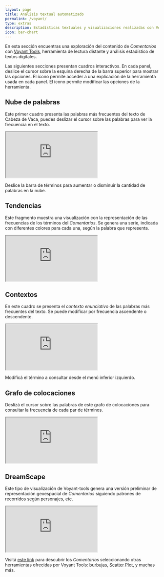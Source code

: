 ```yaml
---
layout: page
title: Análisis textual automatizado
permalink: /voyant/
type: extras
description: Estadísticas textuales y visualizaciones realizadas con Voyant Tools
icon: bar-chart
---
```


En esta sección encuentras una exploración del contenido de _Comentarios_ con [Voyant Tools](https://voyant-tools.org/), herramienta de lectura distante y análisis estadístico de textos digitales.

Las siguientes secciones presentan cuadros interactivos. En cada panel, deslice el cursor sobre la esquina derecha de la barra superior para mostrar las opciones. El ícono <i class="fa-solid fa-question" style="color:#157fcc;"></i> permite acceder a una explicación de la herramienta usada en cada panel. El ícono <i class="fa-solid fa-toggle-on" style="color:#157fcc;"></i> permite modificar las opciones de la herramienta.

## Nube de palabras

Este primer cuadro presenta las palabras más frecuentes del texto de Cabeza de Vaca, puedes deslizar el cursor sobre las palabras para ver la frecuencia en el texto.

<iframe class="py-3" src='https://voyant-tools.org/tool/Cirrus/?stopList=keywords-b90d5a13984f76bf6a83bd1d56e11cfc&corpus=8b0ae0513da342db4576238feb0aff28'></iframe>

Deslice la barra de términos para aumentar o disminuir la cantidad de palabras en la nube.

## Tendencias

Este fragmento muestra una visualización con la representación de las frecuencias de los términos del _Comentarios_. Se genera una serie, indicada con diferentes colores para cada una, según la palabra que representa.

<iframe class="py-3" src='https://voyant-tools.org/tool/Trends/?stopList=keywords-b90d5a13984f76bf6a83bd1d56e11cfc&query=indios&query=tierra&query=gobernador&query=gente&query=r%C3%ADo&mode=document&corpus=8b0ae0513da342db4576238feb0aff28'></iframe>

## Contextos

En este cuadro se presenta el *contexto enunciativo* de las palabras más frecuentes del texto. Se puede modificar por frecuencia ascendente o descendente.

<iframe class="py-3" src='https://voyant-tools.org/tool/Contexts/?stopList=keywords-b90d5a13984f76bf6a83bd1d56e11cfc&query=irala*&corpus=8b0ae0513da342db4576238feb0aff28'></iframe>

Modificá el término a consultar desde el menú inferior izquierdo.

## Grafo de colocaciones

Deslizá el cursor sobre las palabras de este grafo de colocaciones para consultar la frecuencia de cada par de términos.

<iframe class="py-3" src='https://voyant-tools.org/tool/CollocatesGraph/?stopList=keywords-b90d5a13984f76bf6a83bd1d56e11cfc&query=indios&query=tierra&query=gobernador&corpus=8b0ae0513da342db4576238feb0aff28'></iframe>

## DreamScape

Este tipo de visualización de Voyant-tools genera una versión preliminar de representación geoespacial de _Comentarios_ siguiendo patrones de recorridos según personajes, etc.

<iframe class="py-3" src='https://voyant-tools.org/tool/DreamScape/?stopList=keywords-b90d5a13984f76bf6a83bd1d56e11cfc&view=loom&corpus=8b0ae0513da342db4576238feb0aff28'></iframe>

<div class="py-4 mt-4"><p>Visitá <a href="https://voyant-tools.org/?stopList=keywords-b90d5a13984f76bf6a83bd1d56e11cfc&panels=collocatesgraph%2Creader%2Ctrends%2Csummary%2Ccontexts&corpus=8b0ae0513da342db4576238feb0aff28" target="_blank">este link</a> para descubrir los <i>Comentarios</i> seleccionando otras herramientas ofrecidas por Voyant Tools: <a href="https://voyant-tools.org/tool/Bubbles/?stopList=keywords-b90d5a13984f76bf6a83bd1d56e11cfc&corpus=8b0ae0513da342db4576238feb0aff28" target="_blank">burbujas</a>, <a href="https://voyant-tools.org/tool/ScatterPlot/?stopList=keywords-b90d5a13984f76bf6a83bd1d56e11cfc&analysis=pca&limit=75&view=rezoviz&corpus=8b0ae0513da342db4576238feb0aff28" target="_blank">Scatter Plot</a>, y muchas más.</p></div>

